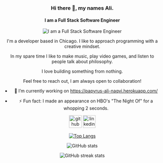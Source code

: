 
<div align="center">

### Hi there 👋, my names Ali.
#### I am a Full Stack Software Engineer
![I am a Full Stack Software Engineer](https://lh3.googleusercontent.com/EXOHMMD-wXatpjRbYSMqr127gDCSmqxtQ9J5PoV38vJOu_MMKnC8N2EJXlIgq_z-iyDrqntQ25vfg6cNfhWQa7HOrKiHaig_ZxbFf4A=w600)

I'm a developer based in Chicago. I like to approach programming with a creative mindset. 

In my spare time I like to make music, play video games, and listen to people talk about philosophy.

I love building something from nothing.


Feel free to reach out, I am always open to collaboration!

- 🔭 I’m currently working on https://papyrus-ali-naqvi.herokuapp.com/ 
  
- ⚡ Fun fact: I made an appearance on HBO's "The Night Of" for a whopping 2 seconds. 


[<img src='https://cdn.jsdelivr.net/npm/simple-icons@3.0.1/icons/github.svg' alt='github' height='40'>](https://github.com/arn1215)  [<img src='https://cdn.jsdelivr.net/npm/simple-icons@3.0.1/icons/linkedin.svg' alt='linkedin' height='40'>](https://www.linkedin.com/in/ali-naqvi-251910226/)  

[![Top Langs](https://github-readme-stats.vercel.app/api/top-langs/?username=arn1215)](https://github.com/anuraghazra/github-readme-stats)

![GitHub stats](https://github-readme-stats.vercel.app/api?username=arn1215&show_icons=true&count_private=true)  

![GitHub streak stats](https://github-readme-streak-stats.herokuapp.com/?user=arn1215)  
</div>
